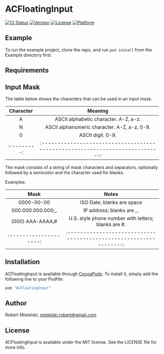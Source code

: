 # ACFloatingInput

[![CI Status](http://img.shields.io/travis/mietelski-robert/ACFloatingInput.svg?style=flat)](https://travis-ci.org/mietelski-robert/ACFloatingInput)
[![Version](https://img.shields.io/cocoapods/v/ACFloatingInput.svg?style=flat)](http://cocoapods.org/pods/ACFloatingInput)
[![License](https://img.shields.io/cocoapods/l/ACFloatingInput.svg?style=flat)](http://cocoapods.org/pods/ACFloatingInput)
[![Platform](https://img.shields.io/cocoapods/p/ACFloatingInput.svg?style=flat)](http://cocoapods.org/pods/ACFloatingInput)

## Example

To run the example project, clone the repo, and run `pod install` from the Example directory first.

## Requirements

## Input Mask

The table below shows the characters that can be used in an input mask. 

| Character |                                   Meaning                                   |
|:---------:|:---------------------------------------------------------------------------:|
|     A     | ASCII alphabetic character. A-Z, a-z.                                       |
|     N     | ASCII alphanumeric character. A-Z, a-z, 0-9.                                |
|     0     | ASCII digit. 0-9.                                                           |
|:---------:|:---------------------------------------------------------------------------:|

The mask consists of a string of mask characters and separators, optionally followed by a semicolon and the character used for blanks.

Examples:

|         Mask         |                               Notes                              |
|:--------------------:|:----------------------------------------------------------------:|
|      0000-00-00      | ISO Date; blanks are space                                       |
|   000.000.000.000;_  | IP address; blanks are _.                                        |
|   (000) AAA-AAAA;#   | U.S. style phone number with letters; blanks are #.              |
|:--------------------:|:----------------------------------------------------------------:|

## Installation

ACFloatingInput is available through [CocoaPods](http://cocoapods.org). To install
it, simply add the following line to your Podfile:

```ruby
pod "ACFloatingInput"
```

## Author

Robert Mietelski, mietelski.robert@gmail.com

## License

ACFloatingInput is available under the MIT license. See the LICENSE file for more info.
